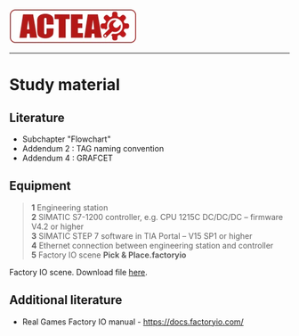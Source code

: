 
![ACTEA](../Logo_ACTEA_2.jpg)
_____________________________________
# Study material
## Literature
- Subchapter "Flowchart"
- Addendum 2 : TAG naming convention
- Addendum 4 : GRAFCET

## Equipment

> **1** Engineering station <br>
> **2** SIMATIC S7-1200 controller, e.g. CPU 1215C DC/DC/DC – firmware V4.2 or higher <br>
> **3** SIMATIC STEP 7 software in TIA Portal – V15 SP1 or higher <br>
> **4** Ethernet connection between engineering station and controller <br>
> **5** Factory IO scene **Pick & Place.factoryio** <br>

Factory IO scene. Download file <a href="./Ex03/Documents/Pick_And_Place.factoryio">here</a>.</p>

## Additional literature
*  Real Games Factory IO manual - https://docs.factoryio.com/

